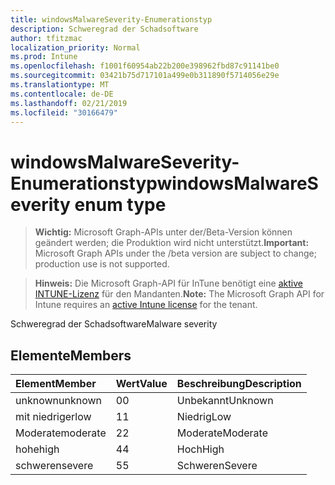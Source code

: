 ```yaml
---
title: windowsMalwareSeverity-Enumerationstyp
description: Schweregrad der Schadsoftware
author: tfitzmac
localization_priority: Normal
ms.prod: Intune
ms.openlocfilehash: f1001f60954ab22b200e398962fbd87c91141be0
ms.sourcegitcommit: 03421b75d717101a499e0b311890f5714056e29e
ms.translationtype: MT
ms.contentlocale: de-DE
ms.lasthandoff: 02/21/2019
ms.locfileid: "30166479"
---
```

# <a name="windowsmalwareseverity-enum-type"></a><span data-ttu-id="f6a37-103">windowsMalwareSeverity-Enumerationstyp</span><span class="sxs-lookup"><span data-stu-id="f6a37-103">windowsMalwareSeverity enum type</span></span>

> <span data-ttu-id="f6a37-104">**Wichtig:** Microsoft Graph-APIs unter der/Beta-Version können geändert werden; die Produktion wird nicht unterstützt.</span><span class="sxs-lookup"><span data-stu-id="f6a37-104">**Important:** Microsoft Graph APIs under the /beta version are subject to change; production use is not supported.</span></span>

> <span data-ttu-id="f6a37-105">**Hinweis:** Die Microsoft Graph-API für InTune benötigt eine [aktive INTUNE-Lizenz](https://go.microsoft.com/fwlink/?linkid=839381) für den Mandanten.</span><span class="sxs-lookup"><span data-stu-id="f6a37-105">**Note:** The Microsoft Graph API for Intune requires an [active Intune license](https://go.microsoft.com/fwlink/?linkid=839381) for the tenant.</span></span>

<span data-ttu-id="f6a37-106">Schweregrad der Schadsoftware</span><span class="sxs-lookup"><span data-stu-id="f6a37-106">Malware severity</span></span>

## <a name="members"></a><span data-ttu-id="f6a37-107">Elemente</span><span class="sxs-lookup"><span data-stu-id="f6a37-107">Members</span></span>
|<span data-ttu-id="f6a37-108">Element</span><span class="sxs-lookup"><span data-stu-id="f6a37-108">Member</span></span>|<span data-ttu-id="f6a37-109">Wert</span><span class="sxs-lookup"><span data-stu-id="f6a37-109">Value</span></span>|<span data-ttu-id="f6a37-110">Beschreibung</span><span class="sxs-lookup"><span data-stu-id="f6a37-110">Description</span></span>|
|:---|:---|:---|
|<span data-ttu-id="f6a37-111">unknown</span><span class="sxs-lookup"><span data-stu-id="f6a37-111">unknown</span></span>|<span data-ttu-id="f6a37-112">0</span><span class="sxs-lookup"><span data-stu-id="f6a37-112">0</span></span>|<span data-ttu-id="f6a37-113">Unbekannt</span><span class="sxs-lookup"><span data-stu-id="f6a37-113">Unknown</span></span>|
|<span data-ttu-id="f6a37-114">mit niedriger</span><span class="sxs-lookup"><span data-stu-id="f6a37-114">low</span></span>|<span data-ttu-id="f6a37-115">1</span><span class="sxs-lookup"><span data-stu-id="f6a37-115">1</span></span>|<span data-ttu-id="f6a37-116">Niedrig</span><span class="sxs-lookup"><span data-stu-id="f6a37-116">Low</span></span>|
|<span data-ttu-id="f6a37-117">Moderate</span><span class="sxs-lookup"><span data-stu-id="f6a37-117">moderate</span></span>|<span data-ttu-id="f6a37-118">2</span><span class="sxs-lookup"><span data-stu-id="f6a37-118">2</span></span>|<span data-ttu-id="f6a37-119">Moderate</span><span class="sxs-lookup"><span data-stu-id="f6a37-119">Moderate</span></span>|
|<span data-ttu-id="f6a37-120">hohe</span><span class="sxs-lookup"><span data-stu-id="f6a37-120">high</span></span>|<span data-ttu-id="f6a37-121">4</span><span class="sxs-lookup"><span data-stu-id="f6a37-121">4</span></span>|<span data-ttu-id="f6a37-122">Hoch</span><span class="sxs-lookup"><span data-stu-id="f6a37-122">High</span></span>|
|<span data-ttu-id="f6a37-123">schweren</span><span class="sxs-lookup"><span data-stu-id="f6a37-123">severe</span></span>|<span data-ttu-id="f6a37-124">5</span><span class="sxs-lookup"><span data-stu-id="f6a37-124">5</span></span>|<span data-ttu-id="f6a37-125">Schweren</span><span class="sxs-lookup"><span data-stu-id="f6a37-125">Severe</span></span>|




